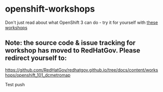 # openshift-workshops
Don't just read about what OpenShift 3 can do - try it for yourself with [these workshops][1]

[1]: http://redhatgov.io/workshops/openshift_101_dcmetromap/


## Note: the source code & issue tracking for workshop has moved to RedHatGov.  Please redirect yourself to:
https://github.com/RedHatGov/redhatgov.github.io/tree/docs/content/workshops/openshift_101_dcmetromap


Test push
